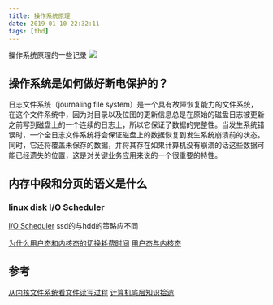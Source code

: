 ```yaml
---
title: 操作系统原理
date: 2019-01-10 22:32:11
tags: [tbd]
---
```


操作系统原理的一些记录
![](https://api1.reindeer36.shop/static/imgs/SouthMoravian_ZH-CN13384331455_1920x1080.jpg)
<!--more-->


## 操作系统是如何做好断电保护的？
日志文件系统（journaling file system）是一个具有故障恢复能力的文件系统，在这个文件系统中，因为对目录以及位图的更新信息总是在原始的磁盘日志被更新之前写到磁盘上的一个连续的日志上，所以它保证了数据的完整性。当发生系统错误时，一个全日志文件系统将会保证磁盘上的数据恢复到发生系统崩溃前的状态。同时，它还将覆盖未保存的数据，并将其存在如果计算机没有崩溃的话这些数据可能已经遗失的位置，这是对关键业务应用来说的一个很重要的特性。

## 内存中段和分页的语义是什么

### linux disk  I/O Scheduler
[I/O Scheduler](https://www.elastic.co/guide/en/elasticsearch/guide/current/hardware.html)
ssd的与hdd的策略应不同

[为什么用户态和内核态的切换耗费时间](https://www.cnblogs.com/gtarcoder/articles/5278074.html)
[用户态与内核态](https://www.cnblogs.com/bakari/p/5520860.html)


## 参考
[从内核文件系统看文件读写过程](http://www.cnblogs.com/huxiao-tee/p/4657851.html)
[计算机底层知识拾遗](https://blog.csdn.net/ITer_ZC/column/info/computer-os-network)